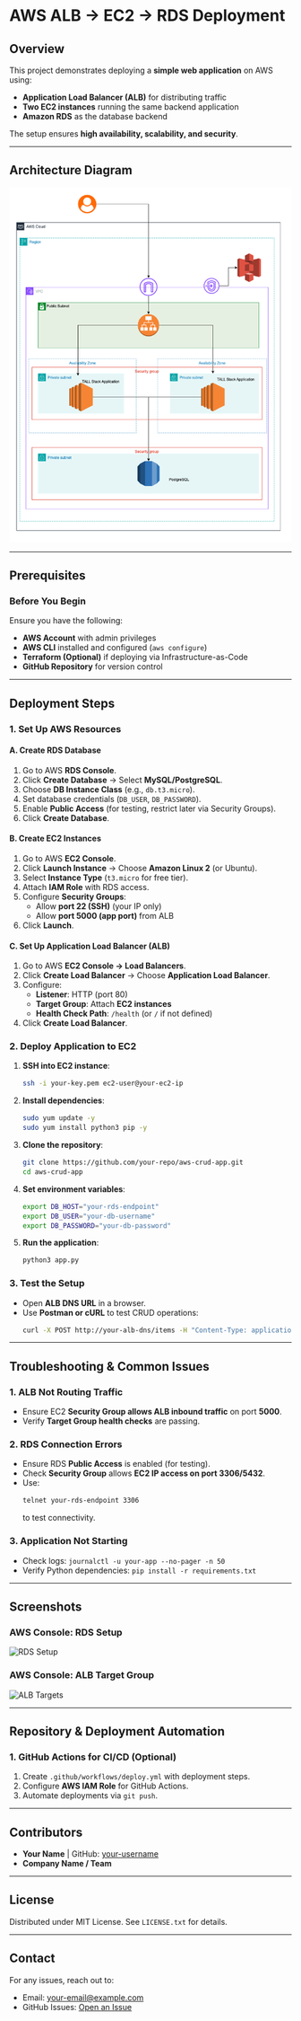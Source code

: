 # AWS ALB -> EC2 -> RDS Deployment

## Overview
This project demonstrates deploying a **simple web application** on AWS using:
- **Application Load Balancer (ALB)** for distributing traffic
- **Two EC2 instances** running the same backend application
- **Amazon RDS** as the database backend

The setup ensures **high availability, scalability, and security**.

---

## Architecture Diagram
![Architecture](images/aws-architecture.png)

---

## Prerequisites
### **Before You Begin**
Ensure you have the following:
- **AWS Account** with admin privileges
- **AWS CLI** installed and configured (`aws configure`)
- **Terraform (Optional)** if deploying via Infrastructure-as-Code
- **GitHub Repository** for version control

---

## Deployment Steps
### **1. Set Up AWS Resources**
#### **A. Create RDS Database**
1. Go to AWS **RDS Console**.
2. Click **Create Database** → Select **MySQL/PostgreSQL**.
3. Choose **DB Instance Class** (e.g., `db.t3.micro`).
4. Set database credentials (`DB_USER`, `DB_PASSWORD`).
5. Enable **Public Access** (for testing, restrict later via Security Groups).
6. Click **Create Database**.

#### **B. Create EC2 Instances**
1. Go to AWS **EC2 Console**.
2. Click **Launch Instance** → Choose **Amazon Linux 2** (or Ubuntu).
3. Select **Instance Type** (`t3.micro` for free tier).
4. Attach **IAM Role** with RDS access.
5. Configure **Security Groups**:
   - Allow **port 22 (SSH)** (your IP only)
   - Allow **port 5000 (app port)** from ALB
6. Click **Launch**.

#### **C. Set Up Application Load Balancer (ALB)**
1. Go to AWS **EC2 Console → Load Balancers**.
2. Click **Create Load Balancer** → Choose **Application Load Balancer**.
3. Configure:
   - **Listener**: HTTP (port 80)
   - **Target Group**: Attach **EC2 instances**
   - **Health Check Path**: `/health` (or `/` if not defined)
4. Click **Create Load Balancer**.

### **2. Deploy Application to EC2**
1. **SSH into EC2 instance**:
   ```sh
   ssh -i your-key.pem ec2-user@your-ec2-ip
   ```
2. **Install dependencies**:
   ```sh
   sudo yum update -y
   sudo yum install python3 pip -y
   ```
3. **Clone the repository**:
   ```sh
   git clone https://github.com/your-repo/aws-crud-app.git
   cd aws-crud-app
   ```
4. **Set environment variables**:
   ```sh
   export DB_HOST="your-rds-endpoint"
   export DB_USER="your-db-username"
   export DB_PASSWORD="your-db-password"
   ```
5. **Run the application**:
   ```sh
   python3 app.py
   ```

### **3. Test the Setup**
- Open **ALB DNS URL** in a browser.
- Use **Postman or cURL** to test CRUD operations:
  ```sh
  curl -X POST http://your-alb-dns/items -H "Content-Type: application/json" -d '{"name": "Sample Item"}'
  ```

---

## Troubleshooting & Common Issues
### **1. ALB Not Routing Traffic**
- Ensure EC2 **Security Group allows ALB inbound traffic** on port **5000**.
- Verify **Target Group health checks** are passing.

### **2. RDS Connection Errors**
- Ensure RDS **Public Access** is enabled (for testing).
- Check **Security Group** allows **EC2 IP access on port 3306/5432**.
- Use:
  ```sh
  telnet your-rds-endpoint 3306
  ```
  to test connectivity.

### **3. Application Not Starting**
- Check logs: `journalctl -u your-app --no-pager -n 50`
- Verify Python dependencies: `pip install -r requirements.txt`

---

## Screenshots
### **AWS Console: RDS Setup**
![RDS Setup](images/rds-setup.png)
### **AWS Console: ALB Target Group**
![ALB Targets](images/alb-targets.png)

---

## Repository & Deployment Automation
### **1. GitHub Actions for CI/CD (Optional)**
1. Create `.github/workflows/deploy.yml` with deployment steps.
2. Configure **AWS IAM Role** for GitHub Actions.
3. Automate deployments via `git push`.

---

## Contributors
- **Your Name** | GitHub: [your-username](https://github.com/your-username)
- **Company Name / Team**

---

## License
Distributed under MIT License. See `LICENSE.txt` for details.

---

## Contact
For any issues, reach out to: 
- Email: your-email@example.com
- GitHub Issues: [Open an Issue](https://github.com/your-repo/aws-crud-app/issues)
```
